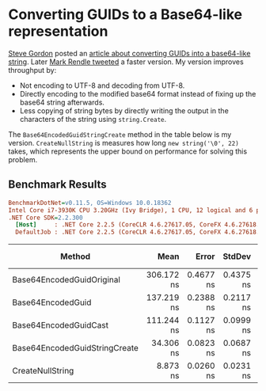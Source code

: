 # Converting GUIDs to a Base64-like representation

[Steve Gordon][SteveGordon] posted an
[article about converting GUIDs into a base64-like string][OriginalBlogPost]. Later
[Mark Rendle tweeted][MarkRendleTweet] a faster version. My version improves throughput by:

* Not encoding to UTF-8 and decoding from UTF-8.
* Directly encoding to the modified base64 format instead of fixing up the base64 string afterwards.
* Less copying of string bytes by directly writing the output in the characters of the string
  using `string.Create`.

The `Base64EncodedGuidStringCreate` method in the table below is my version. `CreateNullString`
is measures how long `new string('\0', 22)` takes, which represents the upper bound on performance
for solving this problem.

## Benchmark Results

``` ini
BenchmarkDotNet=v0.11.5, OS=Windows 10.0.18362
Intel Core i7-3930K CPU 3.20GHz (Ivy Bridge), 1 CPU, 12 logical and 6 physical cores
.NET Core SDK=2.2.300
  [Host]     : .NET Core 2.2.5 (CoreCLR 4.6.27617.05, CoreFX 4.6.27618.01), 64bit RyuJIT
  DefaultJob : .NET Core 2.2.5 (CoreCLR 4.6.27617.05, CoreFX 4.6.27618.01), 64bit RyuJIT
```

|                        Method |       Mean |     Error |    StdDev | Ratio |  Gen 0 | Gen 1 | Gen 2 | Allocated |
|------------------------------ |-----------:|----------:|----------:|------:|-------:|------:|------:|----------:|
|     Base64EncodedGuidOriginal | 306.172 ns | 0.4677 ns | 0.4375 ns |  1.00 | 0.0429 |     - |     - |     272 B |
|             Base64EncodedGuid | 137.219 ns | 0.2388 ns | 0.2117 ns |  0.45 | 0.0112 |     - |     - |      72 B |
|         Base64EncodedGuidCast | 111.244 ns | 0.1127 ns | 0.0999 ns |  0.36 | 0.0113 |     - |     - |      72 B |
| Base64EncodedGuidStringCreate |  34.306 ns | 0.0823 ns | 0.0687 ns |  0.11 | 0.0114 |     - |     - |      72 B |
|              CreateNullString |   8.873 ns | 0.0260 ns | 0.0231 ns |  0.03 | 0.0114 |     - |     - |      72 B |

[SteveGordon]: https://twitter.com/stevejgordon
[OriginalBlogPost]: https://www.stevejgordon.co.uk/using-high-performance-dotnetcore-csharp-techniques-to-base64-encode-a-guid
[MarkRendleTweet]: https://twitter.com/markrendle/status/1141695153574486019
